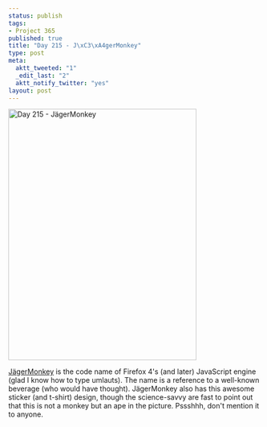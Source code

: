 ```yaml
--- 
status: publish
tags: 
- Project 365
published: true
title: "Day 215 - J\xC3\xA4gerMonkey"
type: post
meta: 
  aktt_tweeted: "1"
  _edit_last: "2"
  aktt_notify_twitter: "yes"
layout: post
---
```

<a href="http://www.flickr.com/photos/freeed/6007014627/" title="Day 215 - JägerMonkey by Fred​, on Flickr"><img src="http://farm7.static.flickr.com/6147/6007014627_d76a8fe1d1.jpg" width="375" height="500" alt="Day 215 - JägerMonkey"/></a>

<a href="http://en.wikipedia.org/wiki/J%C3%A4gerMonkey">JägerMonkey</a> is the code name of Firefox 4's (and later) JavaScript engine (glad I know how to type umlauts). The name is a reference to a well-known beverage (who would have thought). JägerMonkey also has this awesome sticker (and t-shirt) design, though the science-savvy are fast to point out that this is not a monkey but an ape in the picture. Pssshhh, don't mention it to anyone.
